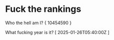 # Fuck the rankings

Who the hell am I?
{ 10454590 }

What fucking year is it?
[ 2025-01-26T05:40:00Z ]
